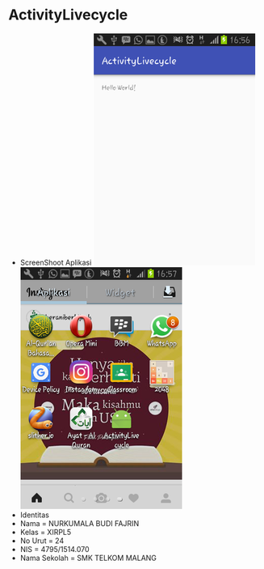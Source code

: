 # ActivityLivecycle
* ScreenShoot Aplikasi 
![a](https://github.com/nurkumalabudif/ActivityLivecycle/blob/master/a.PNG)
![b](https://github.com/nurkumalabudif/ActivityLivecycle/blob/master/b.PNG)
* Identitas
* Nama = NURKUMALA BUDI FAJRIN 
* Kelas = XIRPL5 
* No Urut = 24 
* NIS = 4795/1514.070 
* Nama Sekolah = SMK TELKOM MALANG
